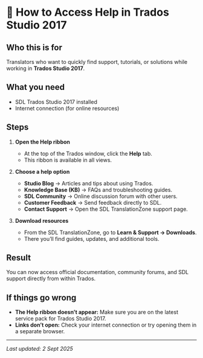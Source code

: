 # 📘 How to Access Help in Trados Studio 2017

## Who this is for
Translators who want to quickly find support, tutorials, or solutions while working in **Trados Studio 2017**.

## What you need
- SDL Trados Studio 2017 installed  
- Internet connection (for online resources)

## Steps

1. **Open the Help ribbon**  
   - At the top of the Trados window, click the **Help** tab.  
   - This ribbon is available in all views.

2. **Choose a help option**  
   - **Studio Blog** → Articles and tips about using Trados.  
   - **Knowledge Base (KB)** → FAQs and troubleshooting guides.  
   - **SDL Community** → Online discussion forum with other users.  
   - **Customer Feedback** → Send feedback directly to SDL.  
   - **Contact Support** → Open the SDL TranslationZone support page.

3. **Download resources**  
   - From the SDL TranslationZone, go to **Learn & Support → Downloads**.  
   - There you’ll find guides, updates, and additional tools.

## Result
You can now access official documentation, community forums, and SDL support directly from within Trados.

## If things go wrong
- **The Help ribbon doesn’t appear:** Make sure you are on the latest service pack for Trados Studio 2017.  
- **Links don’t open:** Check your internet connection or try opening them in a separate browser.  

---

*Last updated: 2 Sept 2025*
